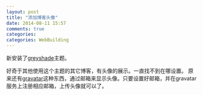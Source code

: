```yaml
---
layout: post
title: "添加博客头像"
date: 2014-08-11 15:57
comments: true
categories: 
categories: WebBuilding
---
```

新安装了[greyshade][]主题。

好奇于其他使用这个主题的其它博客，有头像的展示。一直找不到在哪设置。
原来还有[gravatar][]这种东西，通过邮箱来显示头像。只要设置好邮箱，并在gravatar服务上注册相应邮箱，上传头像就可以了。

[greyshade]: https://github.com/shashankmehta/greyshade
[gravatar]: http://en.gravatar.com/
